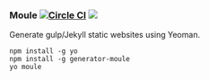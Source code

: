 ### Moule [![Circle CI](https://circleci.com/gh/kaishin/generator-moule.svg?style=svg)](https://circleci.com/gh/kaishin/generator-moule) ![](https://img.shields.io/npm/v/generator-moule.svg?style=flat)

Generate gulp/Jekyll static websites using Yeoman.

```shell
npm install -g yo
npm install -g generator-moule
yo moule
```
